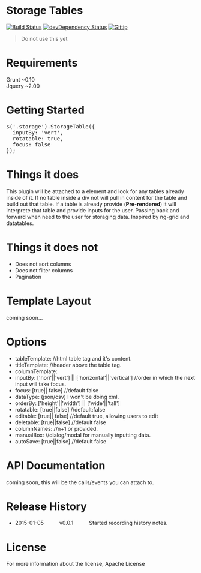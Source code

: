 Storage Tables
=============
[![Build Status](https://travis-ci.org/fassetar/StorageTables.svg?branch=master)](https://travis-ci.org/fassetar/StorageTables)
[![devDependency Status](https://david-dm.org/fassetar/storagetables/dev-status.svg)](https://david-dm.org/fassetar/storagetables#info=devDependencies)
<a href="https://www.gittip.com/fassetar/"><img src="http://img.shields.io/gittip/fassetar.png" alt="Gittip"></a><br/>
>Do not use this yet

Requirements
=============
Grunt ~0.10<br/>
Jquery ~2.00

Getting Started
=============
<pre>
$('.storage').StorageTable({
  inputBy: 'vert',
  rotatable: true,
  focus: false
});
</pre>

Things it does
=============
  This plugin will be attached to a element and look for any tables already inside of it. If no table inside a div not will pull in content 
for the table and build out that table. If a table is already provide (<b>Pre-rendered</b>) it will interprete that table and provide inputs for the user. Passing back and forward when need to the user for storaging data. Inspired by ng-grid and datatables.

Things it does not
===== 
 - Does not sort columns
 - Does not filter columns
 - Pagination

Template Layout
====
coming soon...

Options
====
 - tableTemplate: //html table tag and it's content.
 - titleTemplate: //header above the table tag. 
 - columnTemplate: 
 - inputBy: ['hori'||'vert'] || ['horizontal'||'vertical'] //order in which the next input will take focus.
 - focus: [true|| false] //default false
 - dataType: (json/csv) I won't be doing xml.
 - orderBy: ['height'||'width'] || ['wide'||'tall']
 - rotatable: [true||false] //default:false
 - editable: [true|| false] //default true, allowing users to edit
 - deletable: [true||false] //default false
 - columnNames: //n+1 or provided.
 - manualBox: //dialog/modal for manually inputting data.
 - autoSave: [true||false] //default false
 
API Documentation 
=====
coming soon, this will be the calls/events you can attach to.

Release History
=============

 * 2015-01-05   v0.0.1   Started recording history notes.

License
=============
For more information about the license, Apache License
